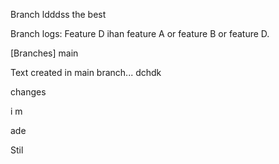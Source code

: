 Branch ldddss the best

Branch logs: Feature D ihan feature A or feature B or feature D.

[Branches]
main

Text created in main branch...
dchdk

changes

i m

ade

Stil

